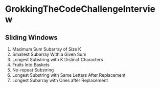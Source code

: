 # GrokkingTheCodeChallengeInterview

## Sliding Windows
1. Maximum Sum Subarray of Size K
2. Smallest Subarray With a Given Sum
3. Longest Substring with K Distinct Characters
4. Fruits Into Baskets
5. No-repeat Substring
6. Longest Substring with Same Letters After Replacement
7. Longest Subarray with Ones after Replacement